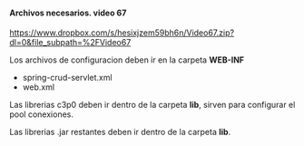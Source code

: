 #### Archivos necesarios. video 67
https://www.dropbox.com/s/hesixjzem59bh6n/Video67.zip?dl=0&file_subpath=%2FVideo67

Los archivos de configuracion deben ir en la carpeta **WEB-INF**

- spring-crud-servlet.xml 
- web.xml

Las librerias c3p0 deben ir dentro de la carpeta **lib**, sirven para configurar el pool conexiones.

Las librerias .jar restantes deben ir dentro de la carpeta **lib**.


